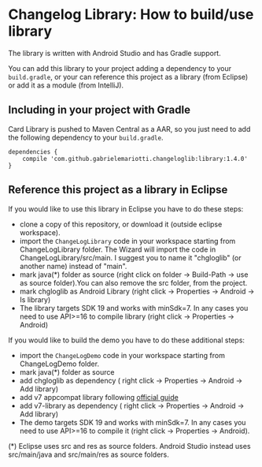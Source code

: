# Changelog Library: How to build/use library

The library is written with Android Studio and has Gradle support.

You can add this library to your project adding a dependency to your `build.gradle`, or your can reference this project as a library (from Eclipse) or add it as a module (from IntelliJ).


## Including in your project with Gradle

Card Library is pushed to Maven Central as a AAR, so you just need to add the following dependency to your `build.gradle`.

    dependencies {
        compile 'com.github.gabrielemariotti.changeloglib:library:1.4.0'
    }


## Reference this project as a library in Eclipse

If you would like to use this library in Eclipse you have to do these steps:

- clone a copy of this repository, or download it (outside eclipse workspace).
- import the `ChangeLogLibrary` code in your workspace starting from ChangeLogLibrary folder. The Wizard will import the code in ChangeLogLibrary/src/main. I suggest you to name it "chgloglib" (or another name) instead of "main".
- mark java(*) folder as source (right click on folder -> Build-Path -> use as source folder).You can also remove the src folder, from the project.
- mark chgloglib as Android Library (right click -> Properties -> Android -> Is library)
- The library targets SDK 19 and works with minSdk=7. In any cases you need to use API>=16 to compile library (right click -> Properties -> Android)


If you would like to build the demo you have to do these additional steps:

- import the `ChangeLogDemo` code in your workspace starting from ChangeLogDemo folder.
- mark java(*) folder as source
- add chgloglib as dependency ( right click -> Properties -> Android -> Add library)
- add v7 appcompat library following [official guide](http://developer.android.com/tools/support-library/setup.html#libs-with-res)
- add v7-library as dependency ( right click -> Properties -> Android -> Add library)
- The demo targets SDK 19 and works with minSdk=7. In any cases you need to use API>=16 to compile it (right click -> Properties -> Android).


(*) Eclipse uses src and res as source folders.
Android Studio instead uses src/main/java and src/main/res as source folders.


